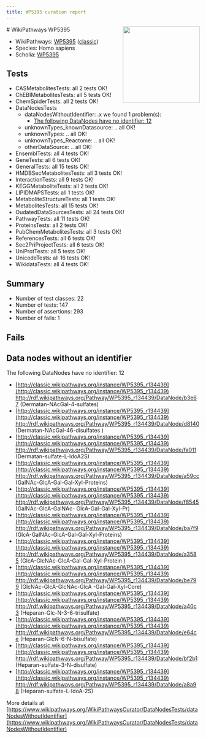 ```yaml
---
title: WP5395 curation report
---
```


<img style="float: right; width: 200px" src="https://upload.wikimedia.org/wikipedia/commons/thumb/8/83/Wplogo_with_text_500.png/640px-Wplogo_with_text_500.png" />
# WikiPathways WP5395

* WikiPathways: [WP5395](https://wikipathways.org/pathways/WP5395) ([classic](https://classic.wikipathways.org/instance/WP5395))
* Species: Homo sapiens
* Scholia: [WP5395](https://scholia.toolforge.org/wikipathways/WP5395)
## Tests
* CASMetabolitesTests: all 2 tests OK!
* ChEBIMetabolitesTests: all 5 tests OK!
* ChemSpiderTests: all 2 tests OK!
* DataNodesTests
    * dataNodesWithoutIdentifier: .x we found 1 problem(s):
        * [The following DataNodes have no identifier: 12](#8792c492)
    * unknownTypes_knownDatasource: .. all OK!
    * unknownTypes: .. all OK!
    * unknownTypes_Reactome: .. all OK!
    * otherDataSource: .. all OK!
* EnsemblTests: all 4 tests OK!
* GeneTests: all 6 tests OK!
* GeneralTests: all 15 tests OK!
* HMDBSecMetabolitesTests: all 3 tests OK!
* InteractionTests: all 9 tests OK!
* KEGGMetaboliteTests: all 2 tests OK!
* LIPIDMAPSTests: all 1 tests OK!
* MetaboliteStructureTests: all 1 tests OK!
* MetabolitesTests: all 15 tests OK!
* OudatedDataSourcesTests: all 24 tests OK!
* PathwayTests: all 11 tests OK!
* ProteinsTests: all 2 tests OK!
* PubChemMetabolitesTests: all 3 tests OK!
* ReferencesTests: all 6 tests OK!
* Sec2PriProjectTests: all 6 tests OK!
* UniProtTests: all 5 tests OK!
* UnicodeTests: all 16 tests OK!
* WikidataTests: all 4 tests OK!


## Summary

* Number of test classes: 22
* Number of tests: 147
* Number of assertions: 293
* Number of fails: 1

## Fails

<a name="8792c492" />

## Data nodes without an identifier

The following DataNodes have no identifier: 12

* [http://classic.wikipathways.org/instance/WP5395_r134439](http://classic.wikipathways.org/instance/WP5395_r134439) http://rdf.wikipathways.org/Pathway/WP5395_r134439/DataNode/b3e67 (Dermatan-NAcGal-4-sulfates)
* [http://classic.wikipathways.org/instance/WP5395_r134439](http://classic.wikipathways.org/instance/WP5395_r134439) http://rdf.wikipathways.org/Pathway/WP5395_r134439/DataNode/d8140 (Dermatan-NAcGal-46-disulfates
)
* [http://classic.wikipathways.org/instance/WP5395_r134439](http://classic.wikipathways.org/instance/WP5395_r134439) http://rdf.wikipathways.org/Pathway/WP5395_r134439/DataNode/fa011 (Dermatan-sulfate-L-IdoA2S)
* [http://classic.wikipathways.org/instance/WP5395_r134439](http://classic.wikipathways.org/instance/WP5395_r134439) http://rdf.wikipathways.org/Pathway/WP5395_r134439/DataNode/a59cc (GalNAc-GlcA-Gal-Gal-Xyl-Proteins)
* [http://classic.wikipathways.org/instance/WP5395_r134439](http://classic.wikipathways.org/instance/WP5395_r134439) http://rdf.wikipathways.org/Pathway/WP5395_r134439/DataNode/f8545 (GalNAc-GlcA-GalNAc-
GlcA-Gal-Gal-Xyl-Pr)
* [http://classic.wikipathways.org/instance/WP5395_r134439](http://classic.wikipathways.org/instance/WP5395_r134439) http://rdf.wikipathways.org/Pathway/WP5395_r134439/DataNode/ba7f9 (GlcA-GalNAc-GlcA-Gal-Gal-Xyl-Proteins)
* [http://classic.wikipathways.org/instance/WP5395_r134439](http://classic.wikipathways.org/instance/WP5395_r134439) http://rdf.wikipathways.org/Pathway/WP5395_r134439/DataNode/a3585 (GlcA-GlcNAc-GlcA-Gal-Gal-Xyl-Protein
)
* [http://classic.wikipathways.org/instance/WP5395_r134439](http://classic.wikipathways.org/instance/WP5395_r134439) http://rdf.wikipathways.org/Pathway/WP5395_r134439/DataNode/be799 (GlcNAc-GlcA-GlcNAc-GlcA
-Gal-Gal-Xyl-Core)
* [http://classic.wikipathways.org/instance/WP5395_r134439](http://classic.wikipathways.org/instance/WP5395_r134439) http://rdf.wikipathways.org/Pathway/WP5395_r134439/DataNode/a40c3 (Heparan-Glc-N-3-6-trisulfate)
* [http://classic.wikipathways.org/instance/WP5395_r134439](http://classic.wikipathways.org/instance/WP5395_r134439) http://rdf.wikipathways.org/Pathway/WP5395_r134439/DataNode/e64ce (Heparan-GlcN-6-N-bisulfate)
* [http://classic.wikipathways.org/instance/WP5395_r134439](http://classic.wikipathways.org/instance/WP5395_r134439) http://rdf.wikipathways.org/Pathway/WP5395_r134439/DataNode/bf2b1 (Heparan-sulfate-3-N-disulfate)
* [http://classic.wikipathways.org/instance/WP5395_r134439](http://classic.wikipathways.org/instance/WP5395_r134439) http://rdf.wikipathways.org/Pathway/WP5395_r134439/DataNode/a8a98 (Heparan-sulfate-L-IdoA-2S)


More details at [https://www.wikipathways.org/WikiPathwaysCurator/DataNodesTests/dataNodesWithoutIdentifier](https://www.wikipathways.org/WikiPathwaysCurator/DataNodesTests/dataNodesWithoutIdentifier)

